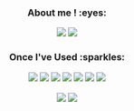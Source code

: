 <div align="center">
  <h3>About me ! :eyes:</h3>
  <a href="https://github.com/stitchzzang"><img src="https://img.shields.io/badge/github-181717?style=for-the-badge&logo=github&logoColor=white"/></a> 
  <a href="https://stitchzzang.tistory.com/"><img src="https://img.shields.io/badge/Tistory-orange?style=for-the-badge"/></a>

  <h3>Once I've Used :sparkles:</h3>
  <img src="https://img.shields.io/badge/Python-3776AB?style=flat-square&logo=Python&logoColor=white"/>
  <img src="https://img.shields.io/badge/JavaScript-F7DF1E?style=flat-square&logo=javascript&logoColor=black"> 
  <img src="https://img.shields.io/badge/React-61DAFB?style=flat-square&logo=React&logoColor=black"> 
  <img src="https://img.shields.io/badge/HTML5-E34F26?style=flat-square&logo=html5&logoColor=white"> 
  <img src="https://img.shields.io/badge/CSS3-1572B6?style=flat-square&logo=css3&logoColor=white"> 
  <img src="https://img.shields.io/badge/-Bootstrap-563D7C?style=flat-square&logo=bootstrap&logoColor=lightpurple"> 
  <img src="https://img.shields.io/badge/Vue.js-35495E?style=flat-square&logo=vuedotjs&logoColor=green">
</div>

<div align="center">
  <br>
  <img src="https://github-readme-stats.vercel.app/api?username=stitchzzang&show_icons=true&theme=transparent">
  <img src="https://github-readme-stats.vercel.app/api/top-langs/?username=stitchzzang&layout=compact">
</div>
